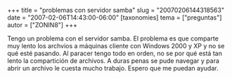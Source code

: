 +++
title = "problemas con servidor samba"
slug = "20070206144318563"
date = "2007-02-06T14:43:00-06:00"
[taxonomies]
tema = ["preguntas"]
autor = ["ZONIN8"]
+++

Tengo un problema con el servidor samba. El problema es que comparte muy
lento los archvios a máquinas cliente con Windows 2000 y XP y no se qué
esté pasando. Al paracer tengo todo en orden, no se por qué está tan
lento la compartición de archivos. A duras penas se pude navegar y para
abrir un archivo le cuesta mucho trabajo. Espero que me puedan ayudar.

